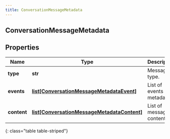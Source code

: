 ```yaml
---
title: ConversationMessageMetadata
---
```

## ConversationMessageMetadata

## Properties

|Name | Type | Description | Notes|
|------------ | ------------- | ------------- | -------------|
| **type** | **str** | Message type. | [optional] |
| **events** | [**list[ConversationMessageMetadataEvent]**](ConversationMessageMetadataEvent.html) | List of events metadata | [optional] |
| **content** | [**list[ConversationMessageMetadataContent]**](ConversationMessageMetadataContent.html) | List of message content | [optional] |
{: class="table table-striped"}


